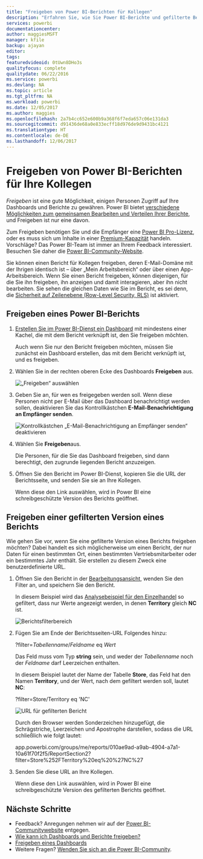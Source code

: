 ```yaml
---
title: "Freigeben von Power BI-Berichten für Kollegen"
description: "Erfahren Sie, wie Sie Power BI-Berichte und gefilterte Berichte für Kollegen in Ihrer Organisation freigeben."
services: powerbi
documentationcenter: 
author: maggiesMSFT
manager: kfile
backup: ajayan
editor: 
tags: 
featuredvideoid: 0tUwn8DHo3s
qualityfocus: complete
qualitydate: 06/22/2016
ms.service: powerbi
ms.devlang: NA
ms.topic: article
ms.tgt_pltfrm: NA
ms.workload: powerbi
ms.date: 12/05/2017
ms.author: maggies
ms.openlocfilehash: 2a7b4cc652e600b9a368f6f7eda657c06e131da3
ms.sourcegitcommit: d91436de68a0e833ecff18d976de9d9431bc4121
ms.translationtype: HT
ms.contentlocale: de-DE
ms.lasthandoff: 12/06/2017
---
```

# <a name="share-power-bi-reports-with-your-coworkers"></a>Freigeben von Power BI-Berichten für Ihre Kollegen
*Freigeben* ist eine gute Möglichkeit, einigen Personen Zugriff auf Ihre Dashboards und Berichte zu gewähren. Power BI bietet [verschiedene Möglichkeiten zum gemeinsamen Bearbeiten und Verteilen Ihrer Berichte](service-how-to-collaborate-distribute-dashboards-reports.md), und Freigeben ist nur eine davon.

Zum Freigeben benötigen Sie und die Empfänger eine [Power BI Pro-Lizenz](service-free-vs-pro.md), oder es muss sich um Inhalte in einer [Premium-Kapazität](service-premium.md) handeln. Vorschläge? Das Power BI-Team ist immer an Ihrem Feedback interessiert. Besuchen Sie daher die [Power BI-Community-Website](https://community.powerbi.com/).

Sie können einen Bericht für Kollegen freigeben, deren E-Mail-Domäne mit der Ihrigen identisch ist – über „Mein Arbeitsbereich“ oder über einen App-Arbeitsbereich. Wenn Sie einen Bericht freigeben, können diejenigen, für die Sie ihn freigeben, ihn anzeigen und damit interagieren, aber ihn nicht bearbeiten. Sie sehen die gleichen Daten wie Sie im Bericht, es sei denn, die [Sicherheit auf Zeilenebene (Row-Level Security, RLS)](service-admin-rls.md) ist aktiviert. 

## <a name="share-a-power-bi-report"></a>Freigeben eines Power BI-Berichts
1. [Erstellen Sie im Power BI-Dienst ein Dashboard](service-dashboard-create.md) mit mindestens einer Kachel, die mit dem Bericht verknüpft ist, den Sie freigeben möchten. 
   
    Auch wenn Sie nur den Bericht freigeben möchten, müssen Sie zunächst ein Dashboard erstellen, das mit dem Bericht verknüpft ist, und es freigeben. 

1. Wählen Sie in der rechten oberen Ecke des Dashboards **Freigeben** aus.

     ![„Freigeben“ auswählen](media/service-share-reports/power-bi-share-upper-right.png)
  
2. Geben Sie an, für wen es freigegeben werden soll. Wenn diese Personen nicht per E-Mail über das Dashboard benachrichtigt werden sollen, deaktivieren Sie das Kontrollkästchen **E-Mail-Benachrichtigung an Empfänger senden**.

     ![Kontrollkästchen „E-Mail-Benachrichtigung an Empfänger senden“ deaktivieren](media/service-share-reports/power-bi-share-dont-send-mail.png)

4. Wählen Sie **Freigeben**aus.

      Die Personen, für die Sie das Dashboard freigeben, sind dann berechtigt, den zugrunde liegenden Bericht anzuzeigen. 

1. Öffnen Sie den Bericht im Power BI-Dienst, kopieren Sie die URL der Berichtsseite, und senden Sie sie an Ihre Kollegen. 
   
    Wenn diese den Link auswählen, wird in Power BI eine schreibgeschützte Version des Berichts geöffnet.

## <a name="share-a-filtered-version-of-a-report"></a>Freigeben einer gefilterten Version eines Berichts
Wie gehen Sie vor, wenn Sie eine gefilterte Version eines Berichts freigeben möchten? Dabei handelt es sich möglicherweise um einen Bericht, der nur Daten für einen bestimmten Ort, einen bestimmten Vertriebsmitarbeiter oder ein bestimmtes Jahr enthält. Sie erstellen zu diesem Zweck eine benutzerdefinierte URL.

1. Öffnen Sie den Bericht in der [Bearbeitungsansicht](service-reading-view-and-editing-view.md), wenden Sie den Filter an, und speichern Sie den Bericht.
   
   In diesem Beispiel wird das [Analysebeispiel für den Einzelhandel](sample-tutorial-connect-to-the-samples.md) so gefiltert, dass nur Werte angezeigt werden, in denen **Territory** gleich **NC** ist.
   
   ![Berichtsfilterbereich](media/service-share-reports/power-bi-filter-report2.png)
2. Fügen Sie am Ende der Berichtsseiten-URL Folgendes hinzu:
   
   ?filter=*Tabellenname*/*Feldname* eq *Wert*
   
    Das Feld muss vom Typ **string** sein, und weder der *Tabellenname* noch der *Feldname* darf Leerzeichen enthalten.
   
   In diesem Beispiel lautet der Name der Tabelle **Store**, das Feld hat den Namen **Territory**, und der Wert, nach dem gefiltert werden soll, lautet **NC**:
   
    ?filter=Store/Territory eq 'NC'
   
   ![URL für gefilterten Bericht](media/service-share-reports/power-bi-filter-url3.png)
   
   Durch den Browser werden Sonderzeichen hinzugefügt, die Schrägstriche, Leerzeichen und Apostrophe darstellen, sodass die URL schließlich wie folgt lautet:
   
   app.powerbi.com/groups/me/reports/010ae9ad-a9ab-4904-a7a1-10a61f70f2f5/ReportSection2?filter=Store%252FTerritory%20eq%20%27NC%27

3. Senden Sie diese URL an Ihre Kollegen. 
   
   Wenn diese den Link auswählen, wird in Power BI eine schreibgeschützte Version des gefilterten Berichts geöffnet.

## <a name="next-steps"></a>Nächste Schritte
* Feedback? Anregungen nehmen wir auf der [Power BI-Communitywebsite](https://community.powerbi.com/) entgegen.
* [Wie kann ich Dashboards und Berichte freigeben?](service-how-to-collaborate-distribute-dashboards-reports.md)
* [Freigeben eines Dashboards](service-share-dashboards.md)
* Weitere Fragen? [Wenden Sie sich an die Power BI-Community](http://community.powerbi.com/).

